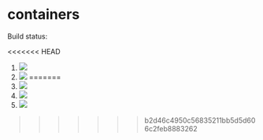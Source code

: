 # containers

Build status:

<<<<<<< HEAD
1. [![](https://github.com/nishka-ayyar/CS46/workflows/tests-fibonacci/badge.svg)](https://github.com/nishka-ayyar/CS46/actions?query=workflow%3Atests-fibonacci)
1. [![](https://github.com/nishka-ayyar/CS46/workflows/tests-range/badge.svg)](https://github.com/nishka-ayyar/CS46/actions?query=workflow%3Atests-range)
=======
1. [![](https://github.com/nishka-ayyar/CS46/workflows/tests-fibonacci/badge.svg)](https://github.com/nishka-ayyar/CS46/actions?query=workflow%3Atests-fibonacci)
1. [![](https://github.com/nishka-ayyar/CS46/workflows/tests-range/badge.svg)](https://github.com/nishka-ayyar/CS46/actions?query=workflow%3Atests-range)
1. [![](https://github.com/nishka-ayyar/CS46/workflows/tests-unicode/badge.svg)](https://github.com/nishka-ayyar/CS46/actions?query=workflow%3Atests-unicode)
>>>>>>> b2d46c4950c56835211bb5d5d606c2feb8883262
